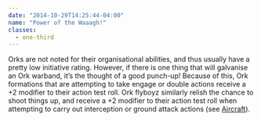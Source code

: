 ```yaml
---
date: "2014-10-29T14:25:44-04:00"
name: "Power of the Waaagh!"
classes:
  - one-third
---
```

Orks are not noted for their organisational abilities, and thus usually have a pretty low initiative rating. However, if there is one thing that will galvanise an Ork warband, it&rsquo;s the thought of a good punch-up! Because of this, Ork formations that are attempting to take engage or double actions receive a +2 modifier to their action test roll. Ork flyboyz similarly relish the chance to shoot things up, and receive a +2 modifier to their action test roll when attempting to carry out interception or ground attack actions (see [Aircraft](/tournament-pack/#aircraft)).
